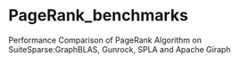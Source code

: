 # PageRank_benchmarks
Performance Comparison of PageRank Algorithm on SuiteSparse:GraphBLAS, Gunrock, SPLA and Apache Giraph

